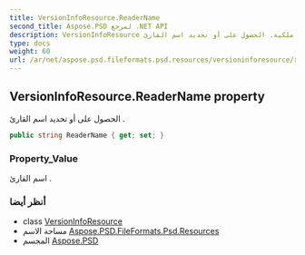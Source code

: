 ```yaml
---
title: VersionInfoResource.ReaderName
second_title: Aspose.PSD لمرجع .NET API
description: VersionInfoResource ملكية. الحصول على أو تحديد اسم القارئ .
type: docs
weight: 60
url: /ar/net/aspose.psd.fileformats.psd.resources/versioninforesource/readername/
---
```

## VersionInfoResource.ReaderName property

الحصول على أو تحديد اسم القارئ .

```csharp
public string ReaderName { get; set; }
```

### Property_Value

اسم القارئ .

### أنظر أيضا

* class [VersionInfoResource](../)
* مساحة الاسم [Aspose.PSD.FileFormats.Psd.Resources](../../versioninforesource/)
* المجسم [Aspose.PSD](../../../)


